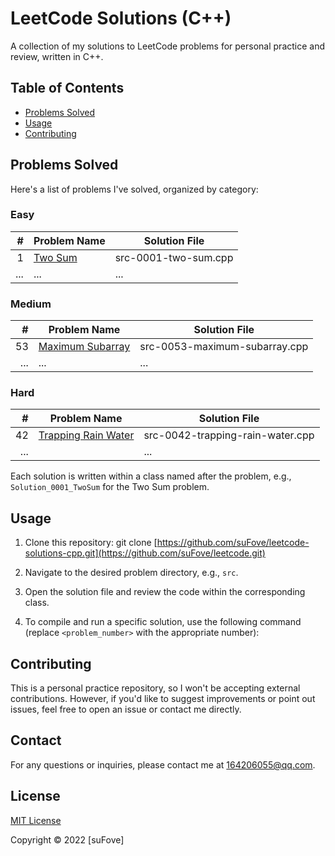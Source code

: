 # LeetCode Solutions (C++)

A collection of my solutions to LeetCode problems for personal practice and review, written in C++.

## Table of Contents

- [Problems Solved](#problems-solved)
- [Usage](#usage)
- [Contributing](#contributing)

## Problems Solved

Here's a list of problems I've solved, organized by category:

### Easy

| #   | Problem Name                                 | Solution File                      |
|---: |----------------------------------------------|------------------------------------|
| 1   | [Two Sum](https://leetcode.com/problems/two-sum/) | src-0001-two-sum.cpp              |
| ... | ...                                           | ...                               |

### Medium

| #   | Problem Name                                                  | Solution File                      |
|---: |--------------------------------------------------------------|------------------------------------|
| 53  | [Maximum Subarray](https://leetcode.com/problems/maximum-subarray/) | src-0053-maximum-subarray.cpp     |
| ... | ...                                                          | ...                               |

### Hard

| #   | Problem Name                                                            | Solution File                      |
|---: |--------------------------------------------------------------------------|------------------------------------|
| 42  | [Trapping Rain Water](https://leetcode.com/problems/trapping-rain-water/) | src-0042-trapping-rain-water.cpp  |
| ... |                                                                           | ...                               |

Each solution is written within a class named after the problem, e.g., `Solution_0001_TwoSum` for the Two Sum problem.

## Usage

1. Clone this repository:
   git clone [https://github.com/suFove/leetcode-solutions-cpp.git](https://github.com/suFove/leetcode.git)

2. Navigate to the desired problem directory, e.g., `src`.

3. Open the solution file and review the code within the corresponding class.

4. To compile and run a specific solution, use the following command (replace `<problem_number>` with the appropriate number):


## Contributing

This is a personal practice repository, so I won't be accepting external contributions. However, if you'd like to suggest improvements or point out issues, feel free to open an issue or contact me directly.

## Contact

For any questions or inquiries, please contact me at [164206055@qq.com](mailto:164206055@qq.com).

## License

[MIT License](https://choosealicense.com/licenses/mit/)

Copyright © 2022 [suFove]
